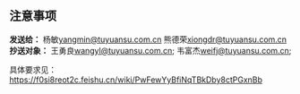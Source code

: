 ## 注意事项

**发送给：** 
杨敏<yangmin@tuyuansu.com.cn>
熊德荣<xiongdr@tuyuansu.com.cn>
**抄送对象：**
王勇良<wangyl@tuyuansu.com.cn>;
韦富杰<weifj@tuyuansu.com.cn>;

具体要求见：
https://f0si8reot2c.feishu.cn/wiki/PwFewYyBfiNqTBkDby8ctPGxnBb